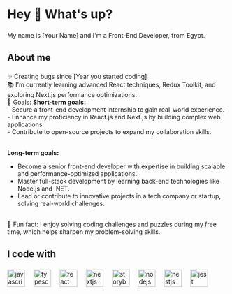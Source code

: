 <h1 align="left">Hey 👋 What's up?</h1>

###

<p align="left">My name is [Your Name] and I'm a Front-End Developer, from Egypt.</p>

###

<h2 align="left">About me</h2>

###

<p align="left">✨ Creating bugs since [Year you started coding]<br>📚 I'm currently learning advanced React techniques, Redux Toolkit, and exploring Next.js performance optimizations.<br>🎯 Goals: 
  <strong>Short-term goals:</strong><br>
  - Secure a front-end development internship to gain real-world experience.<br>
  - Enhance my proficiency in React.js and Next.js by building complex web applications.<br>
  - Contribute to open-source projects to expand my collaboration skills.<br><br>

  <strong>Long-term goals:</strong><br>
  - Become a senior front-end developer with expertise in building scalable and performance-optimized applications.<br>
  - Master full-stack development by learning back-end technologies like Node.js and .NET.<br>
  - Lead or contribute to innovative projects in a tech company or startup, solving real-world challenges.<br><br>

🎲 Fun fact: I enjoy solving coding challenges and puzzles during my free time, which helps sharpen my problem-solving skills.</p>

###

<h2 align="left">I code with</h2>

###

<div align="left">
  <img src="https://cdn.jsdelivr.net/gh/devicons/devicon/icons/javascript/javascript-original.svg" height="40" alt="javascript logo"  />
  <img width="12" />
  <img src="https://cdn.jsdelivr.net/gh/devicons/devicon/icons/typescript/typescript-original.svg" height="40" alt="typescript logo"  />
  <img width="12" />
  <img src="https://cdn.jsdelivr.net/gh/devicons/devicon/icons/react/react-original.svg" height="40" alt="react logo"  />
  <img width="12" />
  <img src="https://cdn.jsdelivr.net/gh/devicons/devicon/icons/nextjs/nextjs-original.svg" height="40" alt="nextjs logo"  />
  <img width="12" />
  <img src="https://cdn.jsdelivr.net/gh/devicons/devicon/icons/storybook/storybook-original.svg" height="40" alt="storybook logo"  />
  <img width="12" />
  <img src="https://cdn.jsdelivr.net/gh/devicons/devicon/icons/nodejs/nodejs-original.svg" height="40" alt="nodejs logo"  />
  <img width="12" />
  <img src="https://cdn.jsdelivr.net/gh/devicons/devicon/icons/nestjs/nestjs-original.svg" height="40" alt="nestjs logo"  />
  <img width="12" />
  <img src="https://cdn.jsdelivr.net/gh/devicons/devicon/icons/jest/jest-plain.svg" height="40" alt="jest logo"  />
</div>

###

